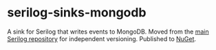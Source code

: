 # serilog-sinks-mongodb

A sink for Serilog that writes events to MongoDB. Moved from the [main Serilog repository](https://github.com/serilog/serilog) for independent versioning. Published to [NuGet](http://www.nuget.org/packages/serilog.sinks.mongodb).
